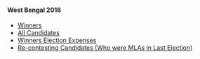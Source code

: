 #### West Bengal 2016
  * [Winners](https://www.myneta.info/westbengal2016/index.php?action=show_winners&sort=default)
  * [All Candidates](https://www.myneta.info/westbengal2016/)
  * [Winners Election Expenses](https://www.myneta.info/westbengal2016/index.php?action=showWinnersExpense&sortExp=default)
  * [ Re-contesting Candidates (Who were MLAs in Last Election)](https://www.myneta.info/westbengal2016/index.php?action=recontestAssetsComparison)